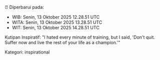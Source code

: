 ⏰ Diperbarui pada:
- WIB: Senin, 13 Oktober 2025 12.28.51 UTC
- WITA: Senin, 13 Oktober 2025 13.28.51 UTC
- WIT: Senin, 13 Oktober 2025 14.28.51 UTC

Kutipan Inspiratif:
"I hated every minute of training, but I said, 'Don't quit. Suffer now and live the rest of your life as a champion.'"


Kategori: inspirational


